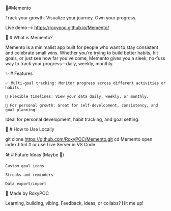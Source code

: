 🌿#Memento

Track your growth. Visualize your journey. Own your progress.

Live demo--> https://roxypoc.github.io/Memento/

📌 # What is Memento?

Memento is a minimalist app built for people who want to stay consistent and celebrate small wins. Whether you're trying to build better habits, hit goals, or just see how far you’ve come, Memento gives you a sleek, no-fuss way to track your progress—daily, weekly, monthly.

✨ # Features

    ✅ Multi-goal tracking: Monitor progress across different activities or habits.

    📅 Flexible timelines: View your data daily, weekly, or monthly.

    🌱 For personal growth: Great for self-development, consistency, and goal planning.

Ideal for personal development, habit tracking, and goal setting.

🔧 # How to Use Locally

git clone https://github.com/RoxyPOC/Memento.git
cd Memento
open index.html   # or use Live Server in VS Code

🛠️ # Future Ideas (Maybe 👀)

    Custom goal icons

    Streaks and reminders

    Data export/import

🤍 Made by RoxyPOC

Learning, building, vibing.
Feedback, ideas, or collabs? Hit me up!

